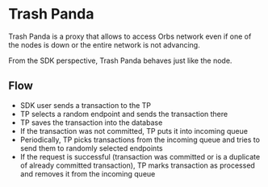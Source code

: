 # Trash Panda

Trash Panda is a proxy that allows to access Orbs network even if one of the nodes is down or the entire network is not advancing.

From the SDK perspective, Trash Panda behaves just like the node.

## Flow

* SDK user sends a transaction to the TP
* TP selects a random endpoint and sends the transaction there
* TP saves the transaction into the database
* If the transaction was not committed, TP puts it into incoming queue
* Periodically, TP picks transactions from the incoming queue and tries to send them to randomly selected endpoints
* If the request is successful (transaction was committed or is a duplicate of already committed transaction), TP marks transaction as processed and removes it from the incoming queue
